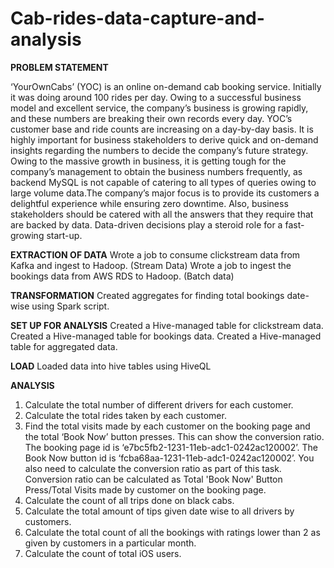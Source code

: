 # Cab-rides-data-capture-and-analysis

**PROBLEM STATEMENT**

 ‘YourOwnCabs’ (YOC) is an online on-demand cab booking service. Initially it was doing around 100 rides per day. Owing to a successful business model and excellent service, the company’s business is growing rapidly, and these numbers are breaking their own records every day. YOC’s customer base and ride counts are increasing on a day-by-day basis. 
It is highly important for business stakeholders to derive quick and on-demand insights regarding the numbers to decide the company’s future strategy. Owing to the massive growth in business, it is getting tough for the company’s management to obtain the business numbers frequently, as backend MySQL is not capable of catering to all types of queries owing to large volume data.The company’s major focus is to provide its customers a delightful experience while ensuring zero downtime. Also, business stakeholders should be catered with all the answers that they require that are backed by data. Data-driven decisions play a steroid role for a fast-growing start-up.


**EXTRACTION OF DATA**
Wrote a job to consume clickstream data from Kafka and ingest to Hadoop. (Stream Data)
Wrote a job to ingest the bookings data from AWS RDS to Hadoop. (Batch data)

**TRANSFORMATION**
Created aggregates for finding total bookings date-wise using Spark script.

**SET UP FOR ANALYSIS**
Created a Hive-managed table for clickstream data.
Created a Hive-managed table for bookings data.
Created a Hive-managed table for aggregated data.

**LOAD**
Loaded data into hive tables using HiveQL

**ANALYSIS**
1. Calculate the total number of different drivers for each customer.
2. Calculate the total rides taken by each customer.
3. Find the total visits made by each customer on the booking page and the total ‘Book Now’ button presses. This can show the conversion ratio.
The booking page id is ‘e7bc5fb2-1231-11eb-adc1-0242ac120002’.
The Book Now button id is ‘fcba68aa-1231-11eb-adc1-0242ac120002’. You also need to calculate the conversion ratio as part of this task. Conversion ratio can be calculated as Total 'Book Now' Button Press/Total Visits made by customer on the booking page.
4. Calculate the count of all trips done on black cabs.
5. Calculate the total amount of tips given date wise to all drivers by customers.
6. Calculate the total count of all the bookings with ratings lower than 2 as given by customers in a particular month.
7. Calculate the count of total iOS users.
